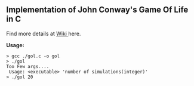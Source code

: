 ## Implementation of John Conway's Game Of Life in C

Find more details at <a href="https://en.wikipedia.org/wiki/Conway%27s_Game_of_Life">Wiki </a> here.

**Usage:**

```console
> gcc ./gol.c -o gol
> ./gol
Too Few args....
 Usage: <executable> 'number of simulations(integer)'
> ./gol 20
```
